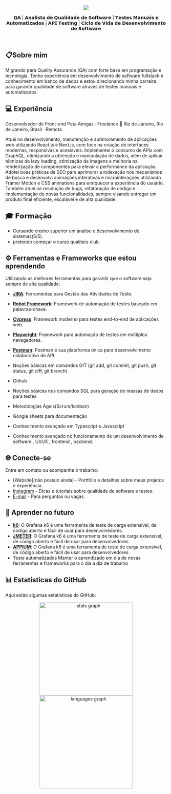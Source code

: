 <div align="center">   
  <p id="title">
   <img src="https://readme-typing-svg.demolab.com?font=Fira+Code&pause=1000&width=435&lines=Ol%C3%A1%2C+eu+sou+Miguel+Luis."/>
  </p>
  <p id="subtitle">
   𝗤𝗔 | 𝗔𝗻𝗮𝗹𝗶𝘀𝘁𝗮 𝗱𝗲 𝗤𝘂𝗮𝗹𝗶𝗱𝗮𝗱𝗲 𝗱𝗲 𝗦𝗼𝗳𝘁𝘄𝗮𝗿𝗲 | 𝗧𝗲𝘀𝘁𝗲𝘀 𝗠𝗮𝗻𝘂𝗮𝗶𝘀 𝗲 𝗔𝘂𝘁𝗼𝗺𝗮𝘁𝗶𝘇𝗮𝗱𝗼𝘀 | 𝗔𝗣𝗜 𝗧𝗲𝘀𝘁𝗶𝗻𝗴 |  𝗖𝗶𝗰𝗹𝗼 𝗱𝗲 𝗩𝗶𝗱𝗮 𝗱𝗲 𝗗𝗲𝘀𝗲𝗻𝘃𝗼𝗹𝘃𝗶𝗺𝗲𝗻𝘁𝗼 𝗱𝗲 𝗦𝗼𝗳𝘁𝘄𝗮𝗿𝗲

  </p>    
  <br>
</div>


## 📋Sobre mim
  Migrando para Quality Assurance (QA) com forte base em programação e tecnologia. Tenho experiência em desenvolvimento de software fullstack e conhecimento em banco de dados e estou direcionando minha carreira para garantir qualidade de software através de testes manuais e automatizados.

## 💻 Experiência
Desenvolvedor de Front-end
Pata Amigas · Freelance
📍 Rio de Janeiro, Rio de Janeiro, Brasil · Remota

Atuei no desenvolvimento, manutenção e aprimoramento de aplicações web utilizando React.js e Next.js, com foco na criação de interfaces modernas, responsivas e acessíveis. Implementei o consumo de APIs com GraphQL, otimizando a obtenção e manipulação de dados, além de aplicar técnicas de lazy loading, otimização de imagens e melhoria na renderização de componentes para elevar a performance da aplicação. Adotei boas práticas de SEO para aprimorar a indexação nos mecanismos de busca e desenvolvi animações interativas e microinterações utilizando Framer Motion e CSS animations para enriquecer a experiência do usuário. Também atuei na resolução de bugs, refatoração de código e implementação de novas funcionalidades, sempre visando entregar um produto final eficiente, escalável e de alta qualidade.


## 🎓 𝗙𝗼𝗿𝗺𝗮çã𝗼
  - Cursando ensino superior em analise e desenvolvimento de sistemas(5/5).
  -  pretendo começar o curso qualiters club


## ⚙️ Ferramentas e Frameworks que estou aprendendo

Utilizando as melhores ferramentas para garantir que o software seja sempre de alta qualidade:

- [**JIRA**](https://www.atlassian.com/br/software/jira): Ferramentas para Gestão das Atividades de Teste.
- [**Robot Framework**](https://robotframework.org/): Framework de automação de testes baseado em palavras-chave.
- [**Cypress**](https://www.cypress.io/): Framework moderno para testes end-to-end de aplicações web.
- [**Playwright**](https://playwright.dev/): Framework para automação de testes em múltiplos navegadores.
- [**Postman**](https://www.postman.com/): Postman é sua plataforma única para desenvolvimento colaborativo de API. 

- Noções básicas em comandos GIT (git add, git commit, git push, git status, git diff, git branch)
- Github
- Noções básicas nos comandos SQL para geração de massas de dados para testes
- Metodologias Ágeis(Scrum/kanban)
- Google sheets para documentação
- Conhecimento avançado em Typescript e Javascript
- Conhecimento avançado no funcionamento de um desenvolvimento de software , UI/UX , frontend , backend.


## 🌐 Conecte-se

Entre em contato ou acompanhe o trabalho:

- [Website](não possuo ainda) - Portfólio e detalhes sobre meus projetos e experiência.
- [Instagram](https://youtube.com/@horadoqa) - Dicas e tutoriais sobre qualidade de software e testes.
- [E-mail](miguelluisataideferreira68@gmail.com) - Para perguntas ou vagas.

## 🧠 Aprender no futuro
- [**k6**](https://grafana.com/docs/k6/latest/): O Grafana k6 é uma ferramenta de teste de carga extensível, de código aberto e fácil de usar para desenvolvedores.
- [**JMETER**](https://jmeter.apache.org/): O Grafana k6 é uma ferramenta de teste de carga extensível, de código aberto e fácil de usar para desenvolvedores.
- [**APPIUM**](https://grafana.com/docs/k6/latest/): O Grafana k6 é uma ferramenta de teste de carga extensível, de código aberto e fácil de usar para desenvolvedores.
- Teste automatizados
  Manter o aprendizado em dia de novas ferramentas e frameworks para o dia a dia de trabalho

## 📊 Estatísticas do GitHub

Aqui estão algumas estatísticas do GitHub:

<div align="center">
  <img src="https://github-readme-stats.vercel.app/api?username=Miguelluisdev&show_icons=true&theme=radical" height="290" alt="stats graph"  />
  <img src="https://github-readme-stats.vercel.app/api/top-langs?username=Miguelluisdev&locale=pt-br&hide_title=false&layout=compact&card_width=320&langs_count=10&theme=codeSTACKr&hide_border=false&order=2" height="290" alt="languages graph"  />
</div>
